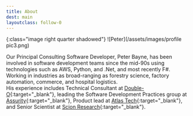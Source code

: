 ```yaml
---
title: About
dest: main
layoutclass: follow-0
---
```



{:class="image right quarter shadowed"}
![Peter](/assets/images/profile pic3.png)

Our Principal Consulting Software Developer, Peter Bayne, has been involved in software development teams since the mid-90s using technologies such as AWS, Python, and .Net, and most recently F#. Working in industries as broad-ranging as forestry science, factory automation, commerce, and hospital logistics.  
His experience includes Technical Consultant at [Double-O](http://doubleo.nz){:target="_blank"}, leading the Software Development Practices group at [Assurity](http://assurity.co.nz){:target="_blank"}, Product lead at [Atlas Tech](http://atlastech.co.nz/){:target="_blank"}, and Senior Scientist at [Scion Research](https://scionresearch.com/){:target="_blank"}.  

